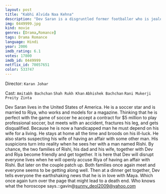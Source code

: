 ```yaml
---
layout: post
title: "Kabhi Alvida Naa Kehna"
description: "Dev Saran is a disgruntled former footballer who is jealous of his wife Rhea's successful career as a fashion magazine editor. Maya Talwar is a kindergarten teacher married to her childhood buddy Rishi. Rishi is a passionate and affectionate husband but Maya is unable to reciprocate his love because of the lack of feelings towards him. A chance encounter brings Dev and Maya together. Since their respective marriages are falling apart, they decide to help each other to salvage their marriages, .."
img: 0449999.jpg
kind: movie
genres: [Drama,Romance]
tags: Drama Romance 
language: Hindi
year: 2006
imdb_rating: 6.1
votes: 17800
imdb_id: 0449999
netflix_id: 70057651
color: 533747
---
```

Director: `Karan Johar`  

Cast: `Amitabh Bachchan` `Shah Rukh Khan` `Abhishek Bachchan` `Rani Mukerji` `Preity Zinta` 

Dev Saran lives in the United States of America. He is a soccer star and is married to Riya, who works and models for a magazine. Thinking that he is perfect with the game of soccer he accept a contract for $5 million to play professional soccer, but meets with an accident, fractures his leg, and gets disqualified. Because he is now a handicapped man he must depend on his wife for a living. He stays at home all the time and broods on his ill-luck. He also starts suspecting his wife of having an affair with some other man. His suspicions turn into reality when he sees her with a man named Rishi. By chance, the two families of Rishi, his dad and his wife, together with Dev and Riya become friendly and get together. It is here that Dev will disrupt everyone lives when he will openly accuse Riya of having an affair with Rishi. But later on the couple patch up. Both families once again meet and everyone seems to be getting along well. Then at a dinner get together, Dev tells everyone the earthshaking news that he is in love with Maya. Which once again turn over the page that might lead to a death end. Who knows what the horoscope says.::gavin@sunny_deol2009@yahoo.com